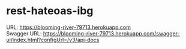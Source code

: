 # rest-hateoas-ibg
URL: https://blooming-river-79713.herokuapp.com   
Swagger URL: https://blooming-river-79713.herokuapp.com/swagger-ui/index.html?configUrl=/v3/api-docs
